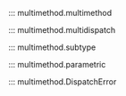 ::: multimethod.multimethod

::: multimethod.multidispatch

::: multimethod.subtype

::: multimethod.parametric

::: multimethod.DispatchError
